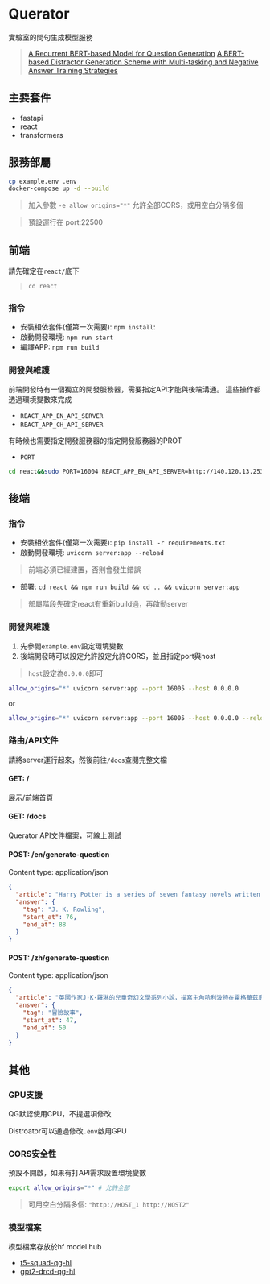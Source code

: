 # Querator
實驗室的問句生成模型服務
> [A Recurrent BERT-based Model for Question Generation](https://www.aclweb.org/anthology/D19-5821.pdf)
> [A BERT-based Distractor Generation Scheme with Multi-tasking and Negative Answer Training Strategies](https://aclanthology.org/2020.findings-emnlp.393/)

## 主要套件
- fastapi
- react
- transformers

## 服務部屬
```sh
cp example.env .env
docker-compose up -d --build
```
> 加入參數 `-e allow_origins="*"` 允許全部CORS，或用空白分隔多個

> 預設運行在 port:22500

## 前端
請先確定在`react/`底下
> `cd react`
### 指令
- 安裝相依套件(僅第一次需要): `npm install`: 
- 啟動開發環境: `npm run start`
- 編譯APP: `npm run build`

### 開發與維護
前端開發時有一個獨立的開發服務器，需要指定API才能與後端溝通。
這些操作都透過環境變數來完成
- `REACT_APP_EN_API_SERVER`
- `REACT_APP_CH_API_SERVER`

有時候也需要指定開發服務器的指定開發服務器的PROT
- `PORT`

```sh
cd react&&sudo PORT=16004 REACT_APP_EN_API_SERVER=http://140.120.13.253:16005/en npm start
```

## 後端
### 指令
- 安裝相依套件(僅第一次需要): `pip install -r requirements.txt`
- 啟動開發環境: `uvicorn server:app --reload`
> 前端必須已經建置，否則會發生錯誤
- 部署: `cd react && npm run build && cd .. && uvicorn server:app`
> 部屬階段先確定react有重新build過，再啟動server

### 開發與維護
1. 先參閱`example.env`設定環境變數
2. 後端開發時可以設定允許設定允許CORS，並且指定port與host
> `host`設定為`0.0.0.0`即可
```sh
allow_origins="*" uvicorn server:app --port 16005 --host 0.0.0.0
```
or 
```sh
allow_origins="*" uvicorn server:app --port 16005 --host 0.0.0.0 --reload
```
### 路由/API文件
請將server運行起來，然後前往`/docs`查閱完整文檔
#### GET: /
展示/前端首頁
#### GET: /docs
Querator API文件檔案，可線上測試
#### POST: /en/generate-question
Content type: application/json
```json
{
  "article": "Harry Potter is a series of seven fantasy novels written by British author, J. K. Rowling.",
  "answer": {
    "tag": "J. K. Rowling",
    "start_at": 76,
    "end_at": 88
  }
}
```

#### POST: /zh/generate-question
Content type: application/json
```json
{
  "article": "英國作家J·K·羅琳的兒童奇幻文學系列小說，描寫主角哈利波特在霍格華茲魔法學校7年學習生活中的冒險故事；該系列被翻譯成75種語言",
  "answer": {
    "tag": "冒險故事",
    "start_at": 47,
    "end_at": 50
  }
}
```

## 其他
### GPU支援
QG默認使用CPU，不提選項修改

Distroator可以通過修改`.env`啟用GPU

### CORS安全性
預設不開啟，如果有打API需求設置環境變數
```sh
export allow_origins="*" # 允許全部
```
> 可用空白分隔多個: `"http://HOST_1 http://HOST2"`

### 模型檔案
模型檔案存放於hf model hub
- [t5-squad-qg-hl](https://huggingface.co/p208p2002/t5-squad-qg-hl)
- [gpt2-drcd-qg-hl](https://huggingface.co/p208p2002/gpt2-drcd-qg-hl)
